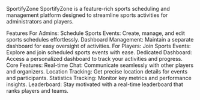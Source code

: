 SportifyZone
SportifyZone is a feature-rich sports scheduling and management platform designed to streamline sports activities for administrators and players.

Features
For Admins:
Schedule Sports Events: Create, manage, and edit sports schedules effortlessly.
Dashboard Management: Maintain a separate dashboard for easy oversight of activities.
For Players:
Join Sports Events: Explore and join scheduled sports events with ease.
Dedicated Dashboard: Access a personalized dashboard to track your activities and progress.
Core Features:
Real-time Chat: Communicate seamlessly with other players and organizers.
Location Tracking: Get precise location details for events and participants.
Statistics Tracking: Monitor key metrics and performance insights.
Leaderboard: Stay motivated with a real-time leaderboard that ranks players and teams.
